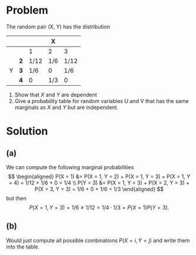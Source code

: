 # Problem
The random pair (X, Y) has the distribution

|   |       |      |   X   |      |
|---|-------|------|-------|------|
|   |       |   1  |   2   |   3  |
|   | **2** | 1/12 | 1/6   | 1/12 |
| Y | **3** | 1/6  | 0     | 1/6  |
|   | **4** | 0    | 1/3   | 0    |

1. Show that $X$ and $Y$ are dependent
2. Give a probability table for random variables U and V that has the same marginals as $X$ and $Y$ but are independent.

# Solution
## (a)
We can compute the following marginal probabilities 
$$
\begin{aligned}
P(X = 1) &= P(X = 1, Y = 2) + P(X = 1, Y = 3) + P(X = 1, Y = 4) = 1/12 + 1/6 + 0 = 1/4 \\
P(Y = 3) &= P(X = 1, Y = 3) + P(X = 2, Y = 3) + P(X = 3, Y = 3) = 1/6 + 0 + 1/6 = 1/3
\end{aligned}
$$
but then
$$
P(X=1, Y = 3) = 1/6 \neq 1/12 = 1/4 \cdot 1/3 = P(X = 1)P(Y = 3).
$$

## (b)
Would just compute all possible combinations $P(X = i, Y = j)$ and write them into the table.